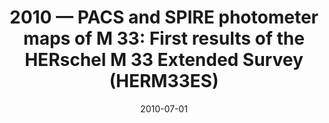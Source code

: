 ---
title: "2010 &mdash; PACS and SPIRE photometer maps of M 33: First results of the HERschel M 33 Extended Survey (HERM33ES)"
collection: publications
refereed: 'yes'
permalink: \publication\2010-07-01-PACS-and-SPIRE-photometer-maps-of-M-33-First-results
date: "2010-07-01"
venue: "Astronomy and Astrophysics"
paperurl: 
link: "https://ui.adsabs.harvard.edu/abs/2010A&A...518L..67K"
citation: "Kramer, C.; Buchbender, C.; Xilouris, E. M.; Boquien, M.; Braine, J.; Calzetti, D.; Lord, S.; Mookerjea, B.; Quintana-Lacaci, G.; Relaño, M.; Stacey, G.; Tabatabaei, F. S.; Verley, S.; Aalto, S.; Akras, S.; Albrecht, M.; Anderl, S.; Beck, R.; Bertoldi, F.; Combes, F.; Dumke, M.; Garcia-Burillo, S.; Gonzalez, M.; Gratier, P.; Güsten, R.; Henkel, C.; Israel, F. P.; Koribalski, B.; Lundgren, A.; Martin-Pintado, J.; Röllig, M.; Rosolowsky, E.; Schuster, K. F.; Sheth, K.; Sievers, A.; Stutzki, J.; Tilanus, R. P. J.; van der Tak, F.; van der Werf, P.; Wiedner, M. C., Astronomy and Astrophysics, Volume 518, id.L67, 5 pp."
---